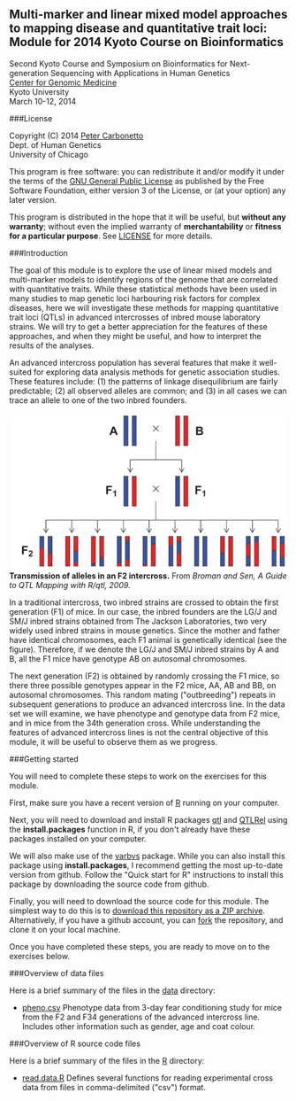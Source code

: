 ## Multi-marker and linear mixed model approaches to mapping disease and quantitative trait loci: Module for 2014 Kyoto Course on Bioinformatics

Second Kyoto Course and Symposium on Bioinformatics for
Next-generation Sequencing with Applications in Human Genetics<br>
[Center for Genomic Medicine](http://www.genome.med.kyoto-u.ac.jp)<br>
Kyoto University<br>
March 10-12, 2014

###License

Copyright (C) 2014 [Peter Carbonetto](http://www.cs.ubc.ca/spider/pcarbo)<br>
Dept. of Human Genetics<br>
University of Chicago

This program is free software: you can redistribute it and/or modify
it under the terms of the
[GNU General Public License](http://www.gnu.org/licenses/gpl.html) as
published by the Free Software Foundation, either version 3 of the
License, or (at your option) any later version.

This program is distributed in the hope that it will be useful, but
**without any warranty**; without even the implied warranty of
**merchantability** or **fitness for a particular purpose**. See
[LICENSE](LICENSE) for more details.

###Introduction

The goal of this module is to explore the use of linear mixed models
and multi-marker models to identify regions of the genome that are
correlated with quantitative traits. While these statistical methods
have been used in many studies to map genetic loci harbouring risk
factors for complex diseases, here we will investigate these methods
for mapping quantitative trait loci (QTLs) in advanced intercrosses of
inbred mouse laboratory strains. We will try to get a better
appreciation for the features of these approaches, and when they might
be useful, and how to interpret the results of the analyses.

An advanced intercross population has several features that make it
well-suited for exploring data analysis methods for genetic
association studies. These features include: (1) the patterns of
linkage disequilibrium are fairly predictable; (2) all observed
alleles are common; and (3) in all cases we can trace an allele to one
of the two inbred founders.

![Transmission of alleles in an F2 intercross.](figures/intercross.gif)
**Transmission of alleles in an F2 intercross.** From *Broman and Sen,
A Guide to QTL Mapping with R/qtl, 2009.*

In a traditional intercross, two inbred strains are crossed to obtain
the first generation (F1) of mice.  In our case, the inbred founders
are the LG/J and SM/J inbred strains obtained from The Jackson
Laboratories, two very widely used inbred strains in mouse
genetics. Since the mother and father have identical chromosomes, each
F1 animal is genetically identical (see the figure). Therefore, if we
denote the LG/J and SM/J inbred strains by A and B, all the F1 mice
have genotype AB on autosomal chromosomes.

The next generation (F2) is obtained by randomly crossing the F1 mice,
so there three possible genotypes appear in the F2 mice, AA, AB and
BB, on autosomal chromosomes. This random mating ("outbreeding")
repeats in subsequent generations to produce an advanced intercross
line. In the data set we will examine, we have phenotype and genotype
data from F2 mice, and in mice from the 34th generation cross. While
understanding the features of advanced intercross lines is not the
central objective of this module, it will be useful to observe them as
we progress.

###Getting started

You will need to complete these steps to work on the exercises for
this module.

First, make sure you have a recent version of
[R](http://www.r-project.org) running on your computer.

Next, you will need to download and install R packages
[qtl](http://github.com/kbroman/qtl) and
[QTLRel](http://github.com/pcarbo/QTLRel) using the
**install.packages** function in R, if you don't already have these
packages installed on your computer.

We will also make use of the [varbvs](http://github.com/pcarbo/varbvs)
package. While you can also install this package using
**install.packages**, I recommend getting the most up-to-date version
from github. Follow the "Quick start for R" instructions to install
this package by downloading the source code from github.

Finally, you will need to download the source code for this
module. The simplest way to do this is to
[download this repository as a ZIP archive](http://github.com/pcarbo/kyoto/archive/master.zip).
Alternatively, if you have a github account, you can
[fork](http://help.github.com/articles/fork-a-repo) the repository,
and clone it on your local machine.

Once you have completed these steps, you are ready to move on to the
exercises below.

###Overview of data files

Here is a brief summary of the files in the [data](data) directory:

+ [pheno.csv](data/pheno.csv) Phenotype data from 3-day fear
conditioning study for mice from the F2 and F34 generations of the
advanced intercross line. Includes other information such as gender,
age and coat colour.

###Overview of R source code files

Here is a brief summary of the files in the [R](R) directory:

+ [read.data.R](code/read.data.R) Defines several functions for
reading experimental cross data from files in comma-delimited ("csv")
format.
